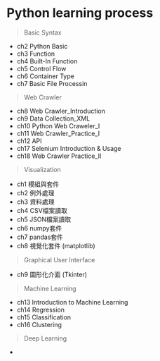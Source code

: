 # Python learning process

>Basic Syntax
- ch2  Python Basic
- ch3  Function
- ch4  Built-In Function
- ch5  Control Flow
- ch6  Container Type
- ch7  Basic File Processin

>Web Crawler
- ch8  Web Crawler_Introduction
- ch9  Data Collection_XML
- ch10 Python Web Craweler_I
- ch11 Web Crawler_Practice_I
- ch12 API
- ch17 Selenium Introduction & Usage
- ch18 Web Crawler Practice_II

>Visualization
- ch1 模組與套件
- ch2 例外處理
- ch3 資料處理
- ch4 CSV檔案讀取
- ch5 JSON檔案讀取
- ch6 numpy套件
- ch7 pandas套件
- ch8 視覺化套件 (matplotlib)

>Graphical User Interface
- ch9 圖形化介面 (Tkinter)

>Machine Learning
- ch13 Introduction to Machine Learning
- ch14 Regression
- ch15 Classification
- ch16 Clustering

>Deep Learning
- 
